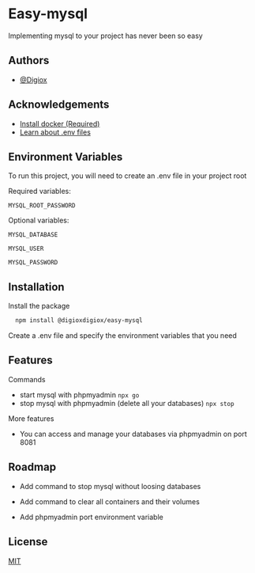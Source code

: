 
# Easy-mysql

Implementing mysql to your project has never been so easy


## Authors

- [@Digiox](https://www.github.com/Digiox)


## Acknowledgements

 - [Install docker (Required)](https://docs.docker.com/get-docker/)
 - [Learn about .env files](https://github.com/motdotla/dotenv)



## Environment Variables

To run this project, you will need to create an .env file in your project root

Required variables:

`MYSQL_ROOT_PASSWORD`


Optional variables:

`MYSQL_DATABASE`

`MYSQL_USER`

`MYSQL_PASSWORD`



## Installation

Install the package

```bash
  npm install @digioxdigiox/easy-mysql
```

Create a .env file and specify the environment variables that you need

    
## Features

Commands

- start mysql with phpmyadmin 
`npx go`
- stop mysql with phpmyadmin (delete all your databases) 
`npx stop`

More features

- You can access and manage your databases via phpmyadmin on port 8081


## Roadmap

- Add command to stop mysql without loosing databases

- Add command to clear all containers and their volumes

- Add phpmyadmin port environment variable


## License

[MIT](https://github.com/Digiox/easy-mysql/blob/dev/LICENSE)

